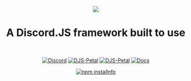 <div align="center">

  <br>
  
  <p>
    <a href="https://petal.tascord.xyz">
      <img src="https://gblobscdn.gitbook.com/assets%2F-MbKf4Z-dosf0vZqdPLS%2F-MbMFf22_jyfxdsneHG4%2F-MbMLgMt2lgMcaYtDJHk%2Fpetal.png?alt=media&token=d5fb3b28-34a0-4c08-8ea3-d6151bb94f2f" />
    </a>
    <h1>A Discord.JS framework built to use</h1>
  </p>
  
  <br>

<p>
    <a href="https://discord.gg/NeqVuSy"><img src="https://img.shields.io/discord/469773639437516810?color=%237289da&label=discord" alt="Discord" /></a>
    <a href="https://npmjs.com/package/djs-petal"><img src="https://img.shields.io/npm/v/djs-petal?label=djs-petal" alt="DJS-Petal" /></a>
    <a href="https://npmjs.com/package/djs-petal"><img src="https://img.shields.io/npm/dm/djs-petal?label=donwloads" alt="DJS-Petal" /></a>
    <a href="https://petal.tascord.xyz"><img src="https://img.shields.io/badge/docs-gitbook-ff69b4" alt="Docs" /></a>
</p>
  <p>
    <a href="https://nodei.co/npm/djs-petal/"><img src="https://nodei.co/npm/djs-petal.png?downloads=true&stars=true" alt="npm installnfo" /></a>
  </p>

</div>
